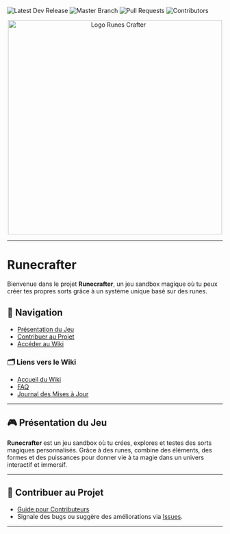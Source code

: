 ![Latest Dev Release](https://img.shields.io/github/v/release/MrToine/CounterSpell?style=for-the-badge)
![Master Branch](https://img.shields.io/github/last-commit/MrToine/CounterSpell/master?style=for-the-badge)
![Pull Requests](https://img.shields.io/github/issues-pr/MrToine/CounterSpell?style=for-the-badge)
![Contributors](https://img.shields.io/github/contributors/MrToine/CounterSpell?style=for-the-badge)
<center><img src="https://github.com/user-attachments/assets/9f98f807-b4a3-4860-86f5-7c35a9929e2f" alt="Logo Runes Crafter" width="500" /></center>

---

# **Runecrafter**  

Bienvenue dans le projet **Runecrafter**, un jeu sandbox magique où tu peux créer tes propres sorts grâce à un système unique basé sur des runes.  

## 📖 **Navigation**  
- [Présentation du Jeu](https://github.com/MrToine/CounterSpell#présentation-du-jeu)  
- [Contribuer au Projet](https://github.com/MrToine/CounterSpell#contribuer-au-projet)  
- [Accéder au Wiki](https://github.com/MrToine/CounterSpell/wiki/)  

### 🗂 **Liens vers le Wiki**  
- [Accueil du Wiki](https://github.com/MrToine/CounterSpell/wiki/)  
- [FAQ]()  
- [Journal des Mises à Jour]()  

---

## 🎮 **Présentation du Jeu**  

**Runecrafter** est un jeu sandbox où tu crées, explores et testes des sorts magiques personnalisés. Grâce à des runes, combine des éléments, des formes et des puissances pour donner vie à ta magie dans un univers interactif et immersif.  

---

## 🤝 **Contribuer au Projet**  
- [Guide pour Contributeurs]()  
- Signale des bugs ou suggère des améliorations via [Issues](https://github.com/MrToine/CounterSpell/issues).  

---  
